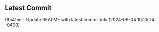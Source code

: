 
## Latest Commit
f95415e - Update README with latest commit info (2024-09-04 10:25:14 -0400) <Yunxi-Zhou>
